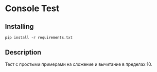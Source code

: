 # Console Test

## Installing

```shell
pip install -r requirements.txt
```

## Description

Тест с простыми примерами на сложение и вычитание в пределах 10.
